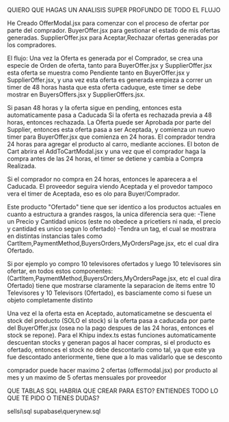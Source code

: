 QUIERO QUE HAGAS UN ANALISIS SUPER PROFUNDO DE TODO EL FLUJO

He Creado
OfferModal.jsx para comenzar con el proceso de ofertar por parte del comprador.
BuyerOffer.jsx para gestionar el estado de mis ofertas generadas.
SupplierOffer.jsx para Aceptar,Rechazar ofertas generadas por los compradores.


El flujo:
Una vez la Oferta es generada por el Comprador, se crea una especie de Orden de oferta, tanto para
BuyerOffer.jsx y SupplierOffer.jsx
esta oferta se muestra como Pendiente tanto en BuyerOffer.jsx y SupplierOffer.jsx, y una vez esta oferta es generada empieza a correr un timer de 48 horas hasta que esta oferta caduque, este timer se debe mostrar en BuyersOffers.jsx y SupplierOffers.jsx.

Si pasan 48 horas y la oferta sigue en pending, entonces esta automaticamente pasa a Caducada
Si la oferta es rechazada previa a 48 horas, entonces rechazada.
La Oferta puede ser Aprobada por parte del Supplier, entonces esta oferta pasa a ser Aceptada, y comienza un nuevo timer para BuyerOffer.jsx que comienza en 24 horas.
El comprador tendra 24 horas para agregar el producto al carro, mediante acciones. El boton de Cart abrira el AddToCartModal.jsx y una vez que el comprador haga la compra antes de las 24 horas, el timer se detiene y cambia a Compra Realizada.

Si el comprador no compra en 24 horas, entonces le aparecera a el Caducada. El proveedor seguira viendo Aceptada y el provedor tampoco vera el timer de Aceptada, eso es olo para Buyer/Comprador.

Este producto "Ofertado" tiene que ser identico a los productos actuales en cuanto a estructura a grandes rasgos, la unica diferencia sera que:
-Tiene un Precio y Cantidad unicos (este no obedece a pricetiers ni nada, el precio y cantidad es unico segun lo ofertado)
-Tendra un tag, el cual se mostrara en distintas instancias tales como CartItem,PaymentMethod,BuyersOrders,MyOrdersPage.jsx, etc el cual dira Ofertado.

Si por ejemplo yo compro 10 televisores ofertados y luego 10 televisores sin ofertar, en todos estos componentes: (CartItem,PaymentMethod,BuyersOrders,MyOrdersPage.jsx, etc el cual dira Ofertado) tiene que mostrarse claramente la separacion de items entre 10 Televisores y 10 Televisors (Ofertado), es basciamente como si fuese un objeto completamente distinto

Una vez el la oferta esta en Aceptado, automaticametne se descuenta el stock del producto (SOLO el stock)
si la oferta pasa a caducada por parte del BuyerOffer.jsx (osea no la pago despues de las 24 horas, entonces el stock se repone).
Para el Khipu index.ts estas funciones automaticamente descuentan stocks y generan pagos al hacer compras, si el producto es ofertado, entonces el stock no debe descontarlo como tal, ya que este ya fue descontado anteriormente, tiene que a lo mas validarlo que se desconto

comprador puede hacer maximo 2 ofertas (offermodal.jsx) por producto al mes
y un maximo de 5 ofertas mensuales por proveedor

QUE TABLAS SQL HABRIA QUE CREAR PARA ESTO?
ENTIENDES TODO LO QUE TE PIDO O TIENES DUDAS?

sellsi\sql supabase\querynew.sql